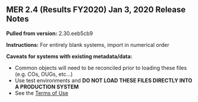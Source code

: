## MER 2.4 (Results FY2020) Jan 3, 2020 Release Notes

**Pulled from version:** 2.30.eeb5cb9

**Instructions:** For entirely blank systems, import in numerical order

**Caveats for systems with existing metadata/data:** 

 - Common objects will need to be reconciled prior to loading these files (e.g. COs, OUGs, etc...)
 - Use test environments and **DO NOT LOAD THESE FILES DIRECTLY INTO A PRODUCTION SYSTEM**
 - See the [Terms of Use](https://github.com/pepfar-datim/DATIM-MER-METADATA/blob/master/README.md)
